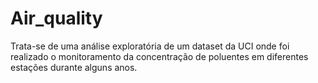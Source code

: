 # Air_quality

Trata-se de uma análise exploratória de um dataset da UCI onde foi realizado o monitoramento
da concentração de poluentes em diferentes estações durante alguns anos.
